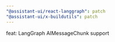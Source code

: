 ```yaml
---
"@assistant-ui/react-langgraph": patch
"@assistant-ui/x-buildutils": patch
---
```


feat: LangGraph AIMessageChunk support
